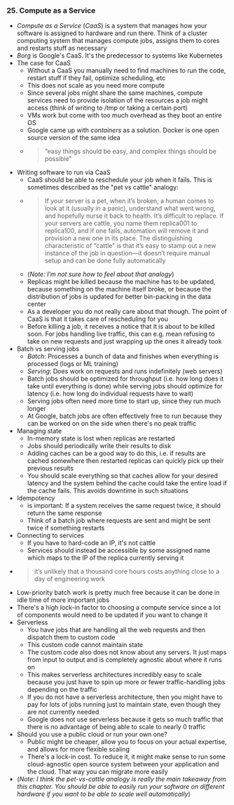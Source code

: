 ### 25. Compute as a Service

- *Compute as a Service* (*CaaS*) is a system that manages how your software is assigned to hardware and run there. Think of a cluster computing system that manages compute jobs, assigns them to cores and restarts stuff as necessary
- *Borg* is Google's CaaS. It's the predecessor to systems like Kubernetes
- The case for CaaS
	- Without a CaaS you manually need to find machines to run the code, restart stuff if they fail, optimize scheduling, etc
	- This does not scale as you need more compute
	- Since several jobs might share the same machines, compute services need to provide isolation of the resources a job might access (think of writing to /tmp or taking a certain port)
	- VMs work but come with too much overhead as they boot an entire OS
	- Google came up with *containers* as a solution. Docker is one open source version of the same idea
	- > “easy things should be easy, and complex things should be possible”
- Writing software to run via CaaS
	- CaaS should be able to reschedule your job when it fails. This is sometimes described as the "pet vs cattle" analogy:
	- > If your server is a pet, when it’s broken, a human comes to look at it (usually in a panic), understand what went wrong, and hopefully nurse it back to health. It’s difficult to replace. If your servers are cattle, you name them replica001 to replica100, and if one fails, automation will remove it and provision a new one in its place. The distinguishing characteristic of “cattle” is that it’s easy to stamp out a new instance of the job in question—it doesn’t require manual setup and can be done fully automatically
	- (*Note: I'm not sure how to feel about that analogy*)
	- Replicas might be killed because the machine has to be updated, because something on the machine itself broke, or because the distribution of jobs is updated for better bin-packing in the data center
	- As a developer you do not really care about that though. The point of CaaS is that it takes care of rescheduling for you
	- Before killing a job, it receives a notice that it is about to be killed soon. For jobs handling live traffic, this can e.g. mean refusing to take on new requests and just wrapping up the ones it already took
- Batch vs serving jobs
	- *Batch*: Processes a bunch of data and finishes when everything is processed (logs or ML training)
	- *Serving*: Does work on requests and runs indefinitely (web servers)
	- Batch jobs should be optimized for throughput (i.e. how long does it take until everything is done) while serving jobs should optimize for latency (i.e. how long do individual requests have to wait)
	- Serving jobs often need more time to start up, since they run much longer
  - At Google, batch jobs are often effectively free to run because they can be worked on on the side when there's no peak traffic
- Managing state
	- In-memory state is lost when replicas are restarted
	- Jobs should periodically write their results to disk
	- Adding caches can be a good way to do this, i.e. if results are cached somewhere then restarted replicas can quickly pick up their previous results
	- You should scale everything so that caches allow for your desired latency and the system behind the cache could take the entire load if the cache fails. This avoids downtime in such situations
- Idempotency
	- is important: If a system receives the same request twice, it should return the same response
	- Think of a batch job where requests are sent and might be sent twice if something restarts
- Connecting to services
	- If you have to hard-code an IP, it's not cattle
	- Services should instead be accessible by some assigned name which maps to the IP of the replica currently serving it
- > it’s unlikely that a thousand core hours costs anything close to a day of engineering work
- Low-priority batch work is pretty much free because it can be done in idle time of more important jobs
- There's a high lock-in factor to choosing a compute service since a lot of components would need to be updated if you want to change it
- Serverless
	- You have jobs that are handling all the web requests and then dispatch them to custom code
	- This custom code cannot maintain state
	- The custom code also does not know about any servers. It just maps from input to output and is completely agnostic about where it runs on
	- This makes serverless architectures incredibly easy to scale because you just have to spin up more or fewer traffic-handling jobs depending on the traffic
	- If you do not have a serverless architecture, then you might have to pay for lots of jobs running just to maintain state, even though they are not currently needed
	- Google does not use serverless because it gets so much traffic that there is no advantage of being able to scale to nearly 0 traffic
- Should you use a public cloud or run your own one?
	- Public might be cheaper, allow you to focus on your actual expertise, and allows for more flexible scaling
	- There's a lock-in cost. To reduce it, it might make sense to run some cloud-agnostic open source system between your application and the cloud. That way you can migrate more easily
- (*Note: I think the pet-vs-cattle analogy is really the main takeaway from this chapter. You should be able to easily run your software on different hardware if you want to be able to scale well automatically*)
